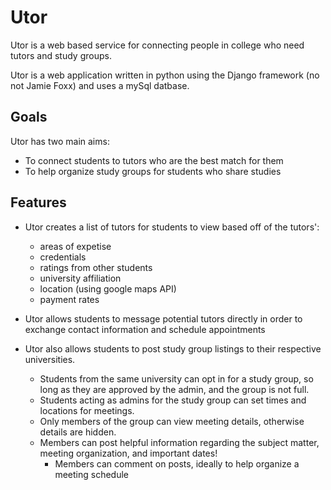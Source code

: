 # Utor
Utor is a web based service for connecting people in college who need tutors and study groups.

Utor is a web application written in python using the Django framework (no not Jamie Foxx) and uses a mySql datbase.

## Goals
Utor has two main aims:
- To connect students to tutors who are the best match for them
- To help organize study groups for students who share studies

## Features
- Utor creates a list of tutors for students to view based off of the tutors':
  - areas of expetise
  - credentials
  - ratings from other students
  - university affiliation
  - location (using google maps API)
  - payment rates

- Utor allows students to message potential tutors directly in order to exchange contact information and schedule appointments



- Utor also allows students to post study group listings to their respective universities.
  - Students from the same university can opt in for a study group, so long as they are approved by the admin, and the group is not full.
  - Students acting as admins for the study group can set times and locations for meetings. 
  - Only members of the group can view meeting details, otherwise details are hidden. 
  - Members can post helpful information regarding the subject matter, meeting organization, and important dates!
	- Members can comment on posts, ideally to help organize a meeting schedule


